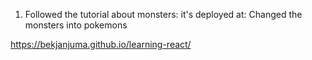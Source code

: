 1. Followed the tutorial about monsters: it's deployed at:
Changed the monsters into pokemons

  https://bekjanjuma.github.io/learning-react/
